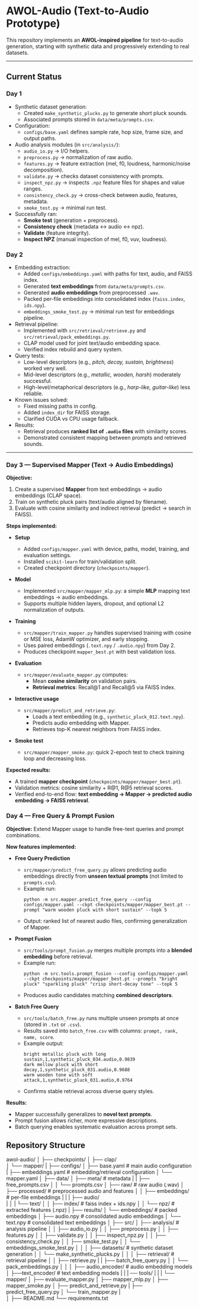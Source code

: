 # AWOL-Audio (Text-to-Audio Prototype)

This repository implements an **AWOL-inspired pipeline** for text-to-audio generation, starting with synthetic data and progressively extending to real datasets.

---

## Current Status

### Day 1
- Synthetic dataset generation:
  - Created `make_synthetic_plucks.py` to generate short pluck sounds.
  - Associated prompts stored in `data/meta/prompts.csv`.
- Configuration:
  - `configs/base.yaml` defines sample rate, hop size, frame size, and output paths.
- Audio analysis modules (in `src/analysis/`):
  - `audio_io.py` → I/O helpers.
  - `preprocess.py` → normalization of raw audio.
  - `features.py` → feature extraction (mel, f0, loudness, harmonic/noise decomposition).
  - `validate.py` → checks dataset consistency with prompts.
  - `inspect_npz.py` → inspects `.npz` feature files for shapes and value ranges.
  - `consistency_check.py` → cross-check between audio, features, metadata.
  - `smoke_test.py` → minimal run test.
- Successfully ran:
  - **Smoke test** (generation + preprocess).
  - **Consistency check** (metadata ↔ audio ↔ npz).
  - **Validate** (feature integrity).
  - **Inspect NPZ** (manual inspection of mel, f0, vuv, loudness).

### Day 2
- Embedding extraction:
  - Added `configs/embeddings.yaml` with paths for text, audio, and FAISS index.
  - Generated **text embeddings** from `data/meta/prompts.csv`.
  - Generated **audio embeddings** from preprocessed `.wav`.
  - Packed per-file embeddings into consolidated index (`faiss.index`, `ids.npy`).
  - `embeddings_smoke_test.py` → minimal run test for embeddings pipeline.
- Retrieval pipeline:
  - Implemented with `src/retrieval/retrieve.py` and `src/retrieval/pack_embeddings.py`.
  - CLAP model used for joint text/audio embedding space.
  - Verified index rebuild and query system.
- Query tests:
  - Low-level descriptors (e.g., *pitch, decay, sustain, brightness*) worked very well.
  - Mid-level descriptors (e.g., *metallic, wooden, harsh*) moderately successful.
  - High-level/metaphorical descriptors (e.g., *harp-like, guitar-like*) less reliable.
- Known issues solved:
  - Fixed missing paths in config.
  - Added `index_dir` for FAISS storage.
  - Clarified CUDA vs CPU usage fallback.
- Results:
  - Retrieval produces **ranked list of `.audio` files** with similarity scores.
  - Demonstrated consistent mapping between prompts and retrieved sounds.

---

### Day 3 — Supervised Mapper (Text → Audio Embeddings)
**Objective:**  
1. Create a supervised **Mapper** from text embeddings → audio embeddings (CLAP space).  
2. Train on synthetic pluck pairs (text/audio aligned by filename).  
3. Evaluate with cosine similarity and indirect retrieval (predict → search in FAISS).  

**Steps implemented:**
- **Setup**  
  - Added `configs/mapper.yaml` with device, paths, model, training, and evaluation settings.  
  - Installed `scikit-learn` for train/validation split.  
  - Created checkpoint directory (`checkpoints/mapper`).  

- **Model**  
  - Implemented `src/mapper/mapper_mlp.py`: a simple **MLP** mapping text embeddings → audio embeddings.  
  - Supports multiple hidden layers, dropout, and optional L2 normalization of outputs.  

- **Training**  
  - `src/mapper/train_mapper.py` handles supervised training with cosine or MSE loss, AdamW optimizer, and early stopping.  
  - Uses paired embeddings (`.text.npy` / `.audio.npy`) from Day 2.  
  - Produces checkpoint `mapper_best.pt` with best validation loss.  

- **Evaluation**  
  - `src/mapper/evaluate_mapper.py` computes:  
    - Mean **cosine similarity** on validation pairs.  
    - **Retrieval metrics**: Recall@1 and Recall@5 via FAISS index.  

- **Interactive usage**  
  - `src/mapper/predict_and_retrieve.py`:  
    - Loads a text embedding (e.g., `synthetic_pluck_012.text.npy`).  
    - Predicts audio embedding with Mapper.  
    - Retrieves top-K nearest neighbors from FAISS index.  

- **Smoke test**  
  - `src/mapper/mapper_smoke.py`: quick 2-epoch test to check training loop and decreasing loss.  

**Expected results:**  
- A trained **mapper checkpoint** (`checkpoints/mapper/mapper_best.pt`).  
- Validation metrics: cosine similarity + R@1, R@5 retrieval scores.  
- Verified end-to-end flow: **text embedding → Mapper → predicted audio embedding → FAISS retrieval**.  


### Day 4 — Free Query & Prompt Fusion
**Objective:** Extend Mapper usage to handle free-text queries and prompt combinations.  

**New features implemented:**
- **Free Query Prediction**  
  - `src/mapper/predict_free_query.py` allows predicting audio embeddings directly from **unseen textual prompts** (not limited to `prompts.csv`).  
  - Example run:  
    ```
    python -m src.mapper.predict_free_query --config configs/mapper.yaml --ckpt checkpoints/mapper/mapper_best.pt --prompt "warm wooden pluck with short sustain" --topk 5
    ```  
  - Output: ranked list of nearest audio files, confirming generalization of Mapper.  

- **Prompt Fusion**  
  - `src/tools/prompt_fusion.py` merges multiple prompts into a **blended embedding** before retrieval.  
  - Example run:  
    ```
    python -m src.tools.prompt_fusion --config configs/mapper.yaml --ckpt checkpoints/mapper/mapper_best.pt --prompts "bright pluck" "sparkling pluck" "crisp short-decay tone" --topk 5
    ```  
  - Produces audio candidates matching **combined descriptors**.  

- **Batch Free Query**  
  - `src/tools/batch_free.py` runs multiple unseen prompts at once (stored in `.txt` or `.csv`).  
  - Results saved into `batch_free.csv` with columns: `prompt, rank, name, score`.  
  - Example output:  
    ```
    bright metallic pluck with long sustain,1,synthetic_pluck_034.audio,0.9839
    dark mellow pluck with short decay,1,synthetic_pluck_031.audio,0.9688
    warm wooden tone with soft attack,1,synthetic_pluck_031.audio,0.9764
    ```
  - Confirms stable retrieval across diverse query styles.  

**Results:**  
- Mapper successfully generalizes to **novel text prompts**.  
- Prompt fusion allows richer, more expressive descriptions.  
- Batch querying enables systematic evaluation across prompt sets.  


## Repository Structure
awol-audio/
│
├── checkpoints/
│   ├── clap/           
│   └── mapper/
|
├── configs/
│   ├── base.yaml                # main audio configuration
|   ├── embeddings.yaml          # embedding/retrieval configuration
│   └── mapper.yaml 
│
├── data/
│   ├── meta/           # metadata
|   |   ├── free_prompts.csv
│   │   └── prompts.csv
│   ├── raw/                     # raw audio (.wav)
│   ├── processed/               # preprocessed audio and features
│   │   ├── embeddings/          # per-file embeddings
|   |   |    ├── audio/               
|   │   |    └── text/ 
│   │   ├── index/               # faiss index + ids.npy
│   │   └── npz/                 # extracted features (.npz)
|   ├── results/ 
│   └── embeddings/              # packed embeddings
│       ├── audio.npy               # consolidated audio embeddings
│       └── text.npy                # consolidated text embeddings
│
├── src/
│   ├── analysis/                # analysis pipeline
│   │   ├── audio_io.py
│   │   ├── preprocess.py
│   │   ├── features.py
│   │   ├── validate.py
│   │   ├── inspect_npz.py
│   │   ├── consistency_check.py
│   │   ├── smoke_test.py
│   │   └── embeddings_smoke_test.py
│   │
│   ├── datasets/                # synthetic dataset generation
│   │   └── make_synthetic_plucks.py
│   │
│   ├── retrieval/               # retrieval pipeline
│   │   ├── retrieve.py
|   |   ├── batch_free_query.py
│   │   └── pack_embeddings.py
│   │
│   ├── audio_encoder/           # audio embedding models
│   ├──text_encoder/            # text embedding models
|   |
|   ── tools/
|   |
|   └── mapper/
│      ├── evaluate_mapper.py
│      ├── mapper_mlp.py
│      ├── mapper_smoke.py
│      ├── predict_and_retrieve.py
|      ├── predict_free_query.py
│      └── train_mapper.py
|   
│
├── README.md
└── requirements.txt
